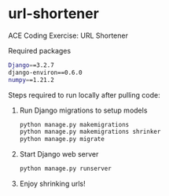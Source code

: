 # url-shortener

ACE Coding Exercise: URL Shortener

Required packages

```bash
Django==3.2.7
django-environ==0.6.0
numpy==1.21.2
```

Steps required to run locally after pulling code:

1. Run Django migrations to setup models
   ```bash
   python manage.py makemigrations
   python manage.py makemigrations shrinker
   python manage.py migrate
   ```
2. Start Django web server

   ```bash
   python manage.py runserver
   ```
3. Enjoy shrinking urls!
